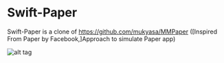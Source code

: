 # Swift-Paper

Swift-Paper is a clone of https://github.com/mukyasa/MMPaper ([Inspired From Paper by Facebook,]Approach to simulate Paper app)

![alt tag](https://camo.githubusercontent.com/67212912f8d2d6a474d1af756603f7c13c837112/687474703a2f2f692e696d6775722e636f6d2f375976386d53412e676966)
